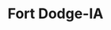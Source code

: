 ---
title: Fort Dodge-IA
slug: fort-dodge-ia
f_state:
- cms/state/iowa.md
f_locations:
- cms/payday-loan/advance-america-2791.md
- cms/payday-loan/advance-america-2793.md
- cms/payday-loan/check-go-10062.md
- cms/payday-loan/mister-money-usa-20972.md
- cms/payday-loan/mister-money-usa-20990.md
- cms/payday-loan/national-cash-of-iowa-22745.md
- cms/payday-loan/national-cash-of-iowa-inc-22749.md
updated-on: '2024-05-30T13:41:28.615Z'
created-on: '2024-05-30T13:41:28.615Z'
published-on: '2024-05-30T13:54:32.469Z'
f_city: Fort Dodge
layout: '[city].html'
tags: city
---